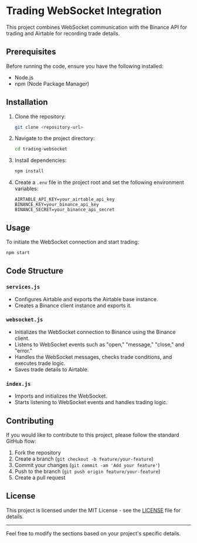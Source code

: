 # Trading WebSocket Integration

This project combines WebSocket communication with the Binance API for trading and Airtable for recording trade details.

## Prerequisites

Before running the code, ensure you have the following installed:

- Node.js
- npm (Node Package Manager)

## Installation

1. Clone the repository:

    ```bash
    git clone <repository-url>
    ```

2. Navigate to the project directory:

    ```bash
    cd trading-websocket
    ```

3. Install dependencies:

    ```bash
    npm install
    ```

4. Create a `.env` file in the project root and set the following environment variables:

    ```env
    AIRTABLE_API_KEY=your_airtable_api_key
    BINANCE_KEY=your_binance_api_key
    BINANCE_SECRET=your_binance_api_secret
    ```

## Usage

To initiate the WebSocket connection and start trading:

```bash
npm start
```

## Code Structure

### `services.js`

- Configures Airtable and exports the Airtable base instance.
- Creates a Binance client instance and exports it.

### `websocket.js`

- Initializes the WebSocket connection to Binance using the Binance client.
- Listens to WebSocket events such as "open," "message," "close," and "error."
- Handles the WebSocket messages, checks trade conditions, and executes trade logic.
- Saves trade details to Airtable.

### `index.js`

- Imports and initializes the WebSocket.
- Starts listening to WebSocket events and handles trading logic.

## Contributing

If you would like to contribute to this project, please follow the standard GitHub flow:

1. Fork the repository
2. Create a branch (`git checkout -b feature/your-feature`)
3. Commit your changes (`git commit -am 'Add your feature'`)
4. Push to the branch (`git push origin feature/your-feature`)
5. Create a pull request

## License

This project is licensed under the MIT License - see the [LICENSE](LICENSE) file for details.

---

Feel free to modify the sections based on your project's specific details.